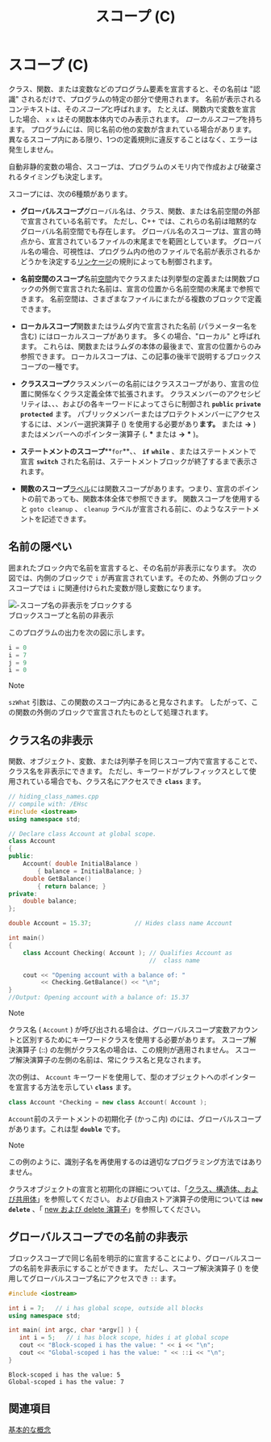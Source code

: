 ﻿---
title: スコープ (C)
ms.date: 11/19/2018
helpviewer_keywords:
- classes [C++], scope
- scope [C++]
- function prototypes [C++], scope
- class scope
- prototype scope
- functions [C++], scope
- scope, C++ names
ms.assetid: 81fecbb0-338b-4325-8332-49f33e716352
ms.openlocfilehash: 5cff7a4607201175c7095a87134850583b76d636
ms.sourcegitcommit: 1f009ab0f2cc4a177f2d1353d5a38f164612bdb1
ms.translationtype: MT
ms.contentlocale: ja-JP
ms.lasthandoff: 07/27/2020
ms.locfileid: "87227089"
---
# <a name="scope-c"></a>スコープ (C)

クラス、関数、または変数などのプログラム要素を宣言すると、その名前は "認識" されるだけで、プログラムの特定の部分で使用されます。 名前が表示されるコンテキストは、その*スコープ*と呼ばれます。 たとえば、関数内で変数を宣言した場合、 `x` `x` はその関数本体内でのみ表示されます。 *ローカルスコープ*を持ちます。 プログラムには、同じ名前の他の変数が含まれている場合があります。異なるスコープ内にある限り、1つの定義規則に違反することはなく、エラーは発生しません。

自動非静的変数の場合、スコープは、プログラムのメモリ内で作成および破棄されるタイミングも決定します。

スコープには、次の6種類があります。

- **グローバルスコープ**グローバル名は、クラス、関数、または名前空間の外部で宣言されている名前です。 ただし、C++ では、これらの名前は暗黙的なグローバル名前空間でも存在します。 グローバル名のスコープは、宣言の時点から、宣言されているファイルの末尾までを範囲としています。 グローバル名の場合、可視性は、プログラム内の他のファイルで名前が表示されるかどうかを決定する[リンケージ](program-and-linkage-cpp.md)の規則によっても制御されます。

- **名前空間のスコープ**名前[空間](namespaces-cpp.md)内でクラスまたは列挙型の定義または関数ブロックの外側で宣言された名前は、宣言の位置から名前空間の末尾まで参照できます。 名前空間は、さまざまなファイルにまたがる複数のブロックで定義できます。

- **ローカルスコープ**関数またはラムダ内で宣言された名前 (パラメーター名を含む) にはローカルスコープがあります。 多くの場合、"ローカル" と呼ばれます。 これらは、関数またはラムダの本体の最後まで、宣言の位置からのみ参照できます。 ローカルスコープは、この記事の後半で説明するブロックスコープの一種です。

- **クラススコープ**クラスメンバーの名前にはクラススコープがあり、宣言の位置に関係なくクラス定義全体で拡張されます。 クラスメンバーのアクセシビリティは、、、およびの各キーワードによってさらに制御され **`public`** **`private`** **`protected`** ます。 パブリックメンバーまたはプロテクトメンバーにアクセスするには、メンバー選択演算子 () を使用する必要があり**ます。** または **->** ) またはメンバーへのポインター演算子 (**.** <strong>\*</strong> または **->** <strong>\*</strong> )。

- **ステートメントのスコープ****`for`**、、 **`if`** **`while`** 、またはステートメントで宣言 **`switch`** された名前は、ステートメントブロックが終了するまで表示されます。

- **関数のスコープ**[ラベル](labeled-statements.md)には関数スコープがあります。つまり、宣言のポイントの前であっても、関数本体全体で参照できます。 関数スコープを使用すると `goto cleanup` 、 `cleanup` ラベルが宣言される前に、のようなステートメントを記述できます。

## <a name="hiding-names"></a>名前の隠ぺい

囲まれたブロック内で名前を宣言すると、その名前が非表示になります。 次の図では、内側のブロックで `i` が再宣言されています。そのため、外側のブロック スコープでは `i` に関連付けられた変数が隠し変数になります。

![&#45;スコープ名の非表示をブロックする](../cpp/media/vc38sf1.png "&#45;スコープ名の非表示をブロックする") <br/>
ブロックスコープと名前の非表示

このプログラムの出力を次の図に示します。

```cpp
i = 0
i = 7
j = 9
i = 0
```

> [!NOTE]
> `szWhat` 引数は、この関数のスコープ内にあると見なされます。 したがって、この関数の外側のブロックで宣言されたものとして処理されます。

## <a name="hiding-class-names"></a>クラス名の非表示

関数、オブジェクト、変数、または列挙子を同じスコープ内で宣言することで、クラス名を非表示にできます。 ただし、キーワードがプレフィックスとして使用されている場合でも、クラス名にアクセスでき **`class`** ます。

```cpp
// hiding_class_names.cpp
// compile with: /EHsc
#include <iostream>
using namespace std;

// Declare class Account at global scope.
class Account
{
public:
    Account( double InitialBalance )
        { balance = InitialBalance; }
    double GetBalance()
        { return balance; }
private:
    double balance;
};

double Account = 15.37;            // Hides class name Account

int main()
{
    class Account Checking( Account ); // Qualifies Account as
                                       //  class name

    cout << "Opening account with a balance of: "
         << Checking.GetBalance() << "\n";
}
//Output: Opening account with a balance of: 15.37
```

> [!NOTE]
> クラス名 ( `Account` ) が呼び出される場合は、グローバルスコープ変数アカウントと区別するためにキーワードクラスを使用する必要があります。 スコープ解決演算子 (::) の左側がクラス名の場合は、この規則が適用されません。 スコープ解決演算子の左側の名前は、常にクラス名と見なされます。

次の例は、 `Account` キーワードを使用して、型のオブジェクトへのポインターを宣言する方法を示してい **`class`** ます。

```cpp
class Account *Checking = new class Account( Account );
```

`Account`前のステートメントの初期化子 (かっこ内) のには、グローバルスコープがあります。これは型 **`double`** です。

> [!NOTE]
> この例のように、識別子名を再使用するのは適切なプログラミング方法ではありません。

クラスオブジェクトの宣言と初期化の詳細については、「[クラス、構造体、および共用体](../cpp/classes-and-structs-cpp.md)」を参照してください。 および自由ストア演算子の使用については **`new`** **`delete`** 、「 [new および delete 演算子](new-and-delete-operators.md)」を参照してください。

## <a name="hiding-names-with-global-scope"></a>グローバルスコープでの名前の非表示

ブロックスコープで同じ名前を明示的に宣言することにより、グローバルスコープの名前を非表示にすることができます。 ただし、スコープ解決演算子 () を使用してグローバルスコープ名にアクセスでき `::` ます。

```cpp
#include <iostream>

int i = 7;   // i has global scope, outside all blocks
using namespace std;

int main( int argc, char *argv[] ) {
   int i = 5;   // i has block scope, hides i at global scope
   cout << "Block-scoped i has the value: " << i << "\n";
   cout << "Global-scoped i has the value: " << ::i << "\n";
}
```

```Output
Block-scoped i has the value: 5
Global-scoped i has the value: 7
```

## <a name="see-also"></a>関連項目

[基本的な概念](../cpp/basic-concepts-cpp.md)
